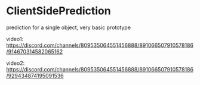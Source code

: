 # ClientSidePrediction

prediction for a single object, very basic prototype

video1: https://discord.com/channels/809535064551456888/891066507910578186/914670314582065162

video2: https://discord.com/channels/809535064551456888/891066507910578186/929434874195091536
